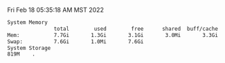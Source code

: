 Fri Feb 18 05:35:18 AM MST 2022
```bash
System Memory
               total        used        free      shared  buff/cache   available
Mem:           7.7Gi       1.3Gi       3.1Gi       3.0Mi       3.3Gi       6.1Gi
Swap:          7.6Gi       1.0Mi       7.6Gi
System Storage
819M	.
```
```bash
